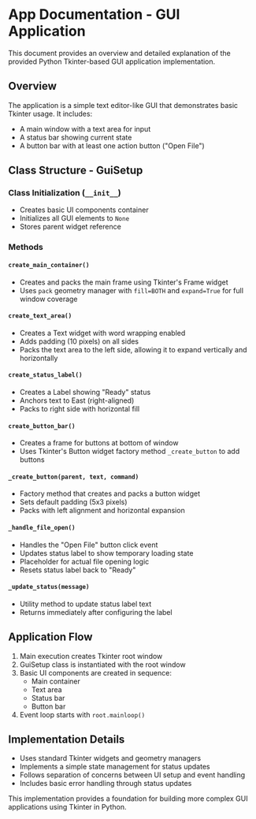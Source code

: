 # App Documentation - GUI Application

This document provides an overview and detailed explanation of the provided Python Tkinter-based GUI application implementation.

## Overview

The application is a simple text editor-like GUI that demonstrates basic Tkinter usage. It includes:
- A main window with a text area for input
- A status bar showing current state
- A button bar with at least one action button ("Open File")

## Class Structure - GuiSetup

### Class Initialization (`__init__`)
- Creates basic UI components container
- Initializes all GUI elements to `None`
- Stores parent widget reference

### Methods

#### `create_main_container()`
- Creates and packs the main frame using Tkinter's Frame widget
- Uses `pack` geometry manager with `fill=BOTH` and `expand=True` for full window coverage

#### `create_text_area()`
- Creates a Text widget with word wrapping enabled
- Adds padding (10 pixels) on all sides
- Packs the text area to the left side, allowing it to expand vertically and horizontally

#### `create_status_label()`
- Creates a Label showing "Ready" status
- Anchors text to East (right-aligned)
- Packs to right side with horizontal fill

#### `create_button_bar()`
- Creates a frame for buttons at bottom of window
- Uses Tkinter's Button widget factory method `_create_button` to add buttons

#### `_create_button(parent, text, command)`
- Factory method that creates and packs a button widget
- Sets default padding (5x3 pixels)
- Packs with left alignment and horizontal expansion

#### `_handle_file_open()`
- Handles the "Open File" button click event
- Updates status label to show temporary loading state
- Placeholder for actual file opening logic
- Resets status label back to "Ready"

#### `_update_status(message)`
- Utility method to update status label text
- Returns immediately after configuring the label

## Application Flow
1. Main execution creates Tkinter root window
2. GuiSetup class is instantiated with the root window
3. Basic UI components are created in sequence:
   - Main container
   - Text area
   - Status bar
   - Button bar
4. Event loop starts with `root.mainloop()`

## Implementation Details
- Uses standard Tkinter widgets and geometry managers
- Implements a simple state management for status updates
- Follows separation of concerns between UI setup and event handling
- Includes basic error handling through status updates

This implementation provides a foundation for building more complex GUI applications using Tkinter in Python.
